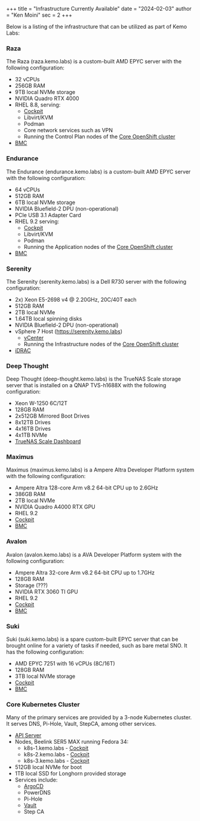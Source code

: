 +++
title = "Infrastructure Currently Available"
date = "2024-02-03"
author = "Ken Moini"
sec = 2
+++


Below is a listing of the infrastructure that can be utilized as part of Kemo Labs:

### Raza

The Raza (raza.kemo.labs) is a custom-built AMD EPYC server with the following configuration:

- 32 vCPUs
- 256GB RAM
- 9TB local NVMe storage
- NVIDIA Quadro RTX 4000
- RHEL 8.8, serving:
  - [Cockpit](https://raza.kemo.labs:9090/)
  - Libvirt/KVM
  - Podman
  - Core network services such as VPN
  - Running the Control Plan nodes of the [Core OpenShift cluster](https://console-openshift-console.apps.core-ocp.d70.lab.kemo.network/)
- [BMC](https://raza.mgmt.kemo.labs/)

### Endurance

The Endurance (endurance.kemo.labs) is a custom-built AMD EPYC server with the following configuration:

- 64 vCPUs
- 512GB RAM
- 6TB local NVMe storage
- NVIDIA Bluefield-2 DPU (non-operational)
- PCIe USB 3.1 Adapter Card
- RHEL 9.2 serving:
  - [Cockpit](https://endurance.kemo.labs:9090/)
  - Libvirt/KVM
  - Podman
  - Running the Application nodes of the [Core OpenShift cluster](https://console-openshift-console.apps.core-ocp.d70.lab.kemo.network/)
- [BMC](https://endurance.mgmt.kemo.labs/)

### Serenity

The Serenity (serenity.kemo.labs) is a Dell R730 server with the following configuration:

- 2x) Xeon E5-2698 v4 @ 2.20GHz, 20C/40T each
- 512GB RAM
- 2TB local NVMe
- 1.64TB local spinning disks
- NVIDIA Bluefield-2 DPU (non-operational)
- vSphere 7 Host (https://serenity.kemo.labs)
  - [vCenter](https://vcenter.lab.kemo.network/)
  - Running the Infrastructure nodes of the [Core OpenShift cluster](https://console-openshift-console.apps.core-ocp.d70.lab.kemo.network/)
- [iDRAC](https://serenity.mgmt.kemo.labs/)

### Deep Thought

Deep Thought (deep-thought.kemo.labs) is the TrueNAS Scale storage server that is installed on a QNAP TVS-h1688X with the following configuration:

- Xeon W-1250 6C/12T
- 128GB RAM
- 2x512GB Mirrored Boot Drives
- 8x12TB Drives
- 4x16TB Drives
- 4x1TB NVMe
- [TrueNAS Scale Dashboard](https://deep-thought.kemo.labs/)

### Maximus

Maximus (maximus.kemo.labs) is a Ampere Altra Developer Platform system with the following configuration:

- Ampere Altra 128-core Arm v8.2 64-bit CPU up to 2.6GHz
- 386GB RAM
- 2TB local NVMe
- NVIDIA Quadro A4000 RTX GPU
- RHEL 9.2
- [Cockpit](https://maximus.kemo.labs:9090/)
- [BMC](https://maximus.mgmt.kemo.labs/)

### Avalon

Avalon (avalon.kemo.labs) is a AVA Developer Platform system with the following configuration:

- Ampere Altra 32-core Arm v8.2 64-bit CPU up to 1.7GHz
- 128GB RAM
- Storage (???)
- NVIDIA RTX 3060 TI GPU
- RHEL 9.2
- [Cockpit](https://avalon.kemo.labs:9090/)
- [BMC](https://avalon.mgmt.kemo.labs/)

### Suki

Suki (suki.kemo.labs) is a spare custom-built EPYC server that can be brought online for a variety of tasks if needed, such as bare metal SNO.  It has the following configuration:

- AMD EPYC 7251 with 16 vCPUs (8C/16T)
- 128GB RAM
- 3TB local NVMe storage
- [Cockpit](https://suki.kemo.labs:9090/)
- [BMC](https://suki.mgmt.kemo.labs/)

### Core Kubernetes Cluster

Many of the primary services are provided by a 3-node Kubernetes cluster.  It serves DNS, Pi-Hole, Vault, StepCA, among other services.

- [API Server](https://api.k8s.kemo.labs:6443)
- Nodes, Beelink SER5 MAX running Fedora 34:
  - k8s-1.kemo.labs - [Cockpit](https://k8s-1.kemo.labs:9090/)
  - k8s-2.kemo.labs - [Cockpit](https://k8s-2.kemo.labs:9090/)
  - k8s-3.kemo.labs - [Cockpit](https://k8s-3.kemo.labs:9090/)
- 512GB local NVMe for boot
- 1TB local SSD for Longhorn provided storage
- Services include:
  - [ArgoCD](http://argocd.apps.k8s.kemo.labs/)
  - PowerDNS
  - Pi-Hole
  - [Vault](http://vault.apps.k8s.kemo.labs/)
  - Step CA

